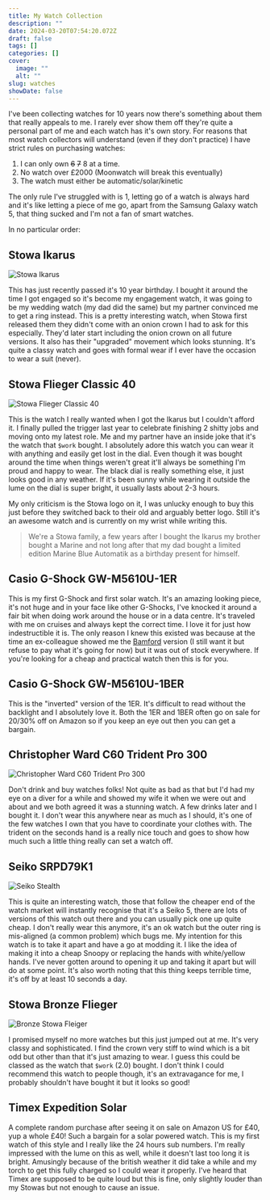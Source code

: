 ```yaml
---
title: My Watch Collection
description: ""
date: 2024-03-20T07:54:20.072Z
draft: false
tags: []
categories: []
cover:
  image: ""
  alt: ""
slug: watches
showDate: false
---
```

I've been collecting watches for 10 years now there's something about them that really appeals to me. I rarely ever show them off they're quite a personal part of me and each watch has it's own story. For reasons that most watch collectors will understand (even if they don't practice) I have strict rules on purchasing watches:

1. I can only own ~~6~~ ~~7~~ 8 at a time.
2. No watch over £2000 (Moonwatch will break this eventually)
3. The watch must either be automatic/solar/kinetic

The only rule I've struggled with is 1, letting go of a watch is always hard and it's like letting a piece of me go, apart from the Samsung Galaxy watch 5, that thing sucked and I'm not a fan of smart watches.

In no particular order:

## Stowa Ikarus

![Stowa Ikarus](stowa_ikarus.jpg)

This has just recently passed it's 10 year birthday. I bought it around the time I got engaged so it's become my engagement watch, it was going to be my wedding watch (my dad did the same) but my partner convinced me to get a ring instead. This is a pretty interesting watch, when Stowa first released them they didn't come with an onion crown I had to ask for this especially. They'd later start including the onion crown on all future versions. It also has their "upgraded" movement which looks stunning. It's quite a classy watch and goes with formal wear if I ever have the occasion to wear a suit (never).

## Stowa Flieger Classic 40

![Stowa Flieger Classic 40](stowa_flieger.jpg)

This is the watch I really wanted when I got the Ikarus but I couldn't afford it. I finally pulled the trigger last year to celebrate finishing 2 shitty jobs and moving onto my latest role. Me and my partner have an inside joke that it's the watch that `$work` bought. I absolutely adore this watch you can wear it with anything and easily get lost in the dial. Even though it was bought around the time when things weren't great it'll always be something I'm proud and happy to wear. The black dial is really something else, it just looks good in any weather. If it's been sunny while wearing it outside the lume on the dial is super bright, it usually lasts about 2-3 hours.

My only criticism is the Stowa logo on it, I was unlucky enough to buy this just before they switched back to their old and arguably better logo. Still it's an awesome watch and is currently on my wrist while writing this.

> We're a Stowa family, a few years after I bought the Ikarus my brother bought a Marine and not long after that my dad bought a limited edition Marine Blue Automatik as a birthday present for himself.

## Casio G-Shock GW-M5610U-1ER

This is my first G-Shock and first solar watch. It's an amazing looking piece, it's not huge and in your face like other G-Shocks, I've knocked it around a fair bit when doing work around the house or in a data centre. It's traveled with me on cruises and always kept the correct time. I love it for just how indestructible it is. The only reason I knew this existed was because at the time an ex-colleague showed me the [Bamford](https://g-shock.co.uk/gw-m5610bwd20-1er) version (I still want it but refuse to pay what it's going for now) but it was out of stock everywhere. If you're looking for a cheap and practical watch then this is for you.

## Casio G-Shock GW-M5610U-1BER

This is the "inverted" version of the 1ER. It's difficult to read without the backlight and I absolutely love it. Both the 1ER and 1BER often go on sale for 20/30% off on Amazon so if you keep an eye out then you can get a bargain.

## Christopher Ward C60 Trident Pro 300

![Christopher Ward C60 Trident Pro 300](cw_c60_300.jpg)

Don't drink and buy watches folks! Not quite as bad as that but I'd had my eye on a diver for a while and showed my wife it when we were out and about and we both agreed it was a stunning watch. A few drinks later and I bought it. I don't wear this anywhere near as much as I should, it's one of the few watches I own that you have to coordinate your clothes with. The trident on the seconds hand is a really nice touch and goes to show how much such a little thing really can set a watch off.

## Seiko SRPD79K1

![Seiko Stealth](seiko_5_stealth.jpg)

This is quite an interesting watch, those that follow the cheaper end of the watch market will instantly recognise that it's a Seiko 5, there are lots of versions of this watch out there and you can usually pick one up quite cheap. I don't really wear this anymore, it's an ok watch but the outer ring is mis-aligned (a common problem) which bugs me. My intention for this watch is to take it apart and have a go at modding it. I like the idea of making it into a cheap Snoopy or replacing the hands with white/yellow hands. I've never gotten around to opening it up and taking it apart but will do at some point. It's also worth noting that this thing keeps terrible time, it's off by at least 10 seconds a day.

## Stowa Bronze Flieger

![Bronze Stowa Fleiger](stowa_bronze.jpg)

I promised myself no more watches but this just jumped out at me. It's very classy and sophisticated. I find the crown very stiff to wind which is a bit odd but other than that it's just amazing to wear. I guess this could be classed as the watch that `$work` (2.0) bought. I don't think I could recommend this watch to people though, it's an extravagance for me, I probably shouldn't have bought it but it looks so good!

## Timex Expedition Solar

A complete random purchase after seeing it on sale on Amazon US for £40, yup a whole £40! Such a bargain for a solar powered watch. This is my first watch of this style and I really like the 24 hours sub numbers. I'm really impressed with the lume on this as well, while it doesn't last too long it is bright. Amusingly because of the british weather it did take a while and my torch to get this fully charged so I could wear it properly. I've heard that Timex are supposed to be quite loud but this is fine, only slightly louder than my Stowas but not enough to cause an issue.
